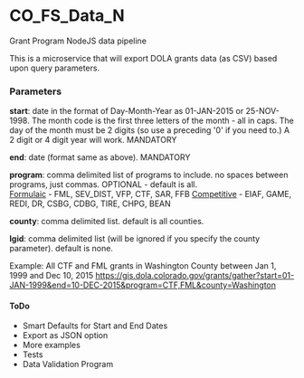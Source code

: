 # CO_FS_Data_N
Grant Program NodeJS data pipeline

This is a microservice that will export DOLA grants data (as CSV) based upon query parameters.

### Parameters

**start**: date in the format of Day-Month-Year as 01-JAN-2015 or 25-NOV-1998.  The month code is the first three letters of the month - all in caps.  The day of the month must be 2 digits (so use a preceding '0' if you need to.)  A 2 digit or 4 digit year will work.  MANDATORY

**end**: date (format same as above).  MANDATORY

**program**: comma delimited list of programs to include.  no spaces between programs, just commas.  OPTIONAL - default is all.  
<u>Formulaic</u> - FML, SEV\_DIST, VFP, CTF, SAR, FFB 
<u>Competitive</u> - EIAF, GAME, REDI, DR, CSBG, CDBG, TIRE, CHPG, BEAN

**county**: comma delimited list.  default is all counties.

**lgid**: comma delimited list (will be ignored if you specify the county parameter).  default is none.

Example: All CTF and FML grants in Washington County between Jan 1, 1999 and Dec 10, 2015
https://gis.dola.colorado.gov/grants/gather?start=01-JAN-1999&end=10-DEC-2015&program=CTF,FML&county=Washington

#### ToDo

<ul>
<li>Smart Defaults for Start and End Dates</li>
<li>Export as JSON option</li>
<li>More examples</li>
<li>Tests</li>
<li>Data Validation Program</li>
</ul>